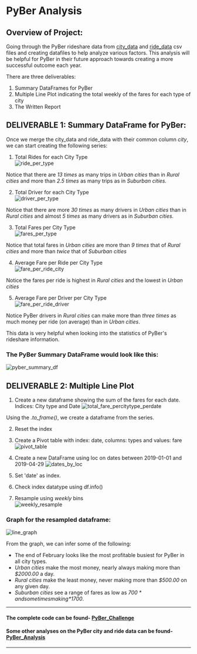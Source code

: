 # PyBer Analysis

## Overview of Project:

Going through the PyBer rideshare data from [city_data](https://github.com/SoumyaAbraham/PyBer_Analysis/blob/main/Resources/city_data.csv) and [ride_data](https://github.com/SoumyaAbraham/PyBer_Analysis/blob/main/Resources/ride_data.csv) csv files and creating datafiles to help analyze various factors. This analysis will be helpful for PyBer in their future approach towards creating a more successful outcome each year.

There are three deliverables:  

  1. Summary DataFrames for PyBer  
  2. Multiple Line Plot indicating the total weekly of the fares for each type of city
  3. The Written Report  

## DELIVERABLE 1: Summary DataFrame for PyBer:  

Once we merge the city_data and ride_data with their common column *city*, we can start creating the following series:  

  1. Total Rides for each City Type  
  ![ride_per_type](https://github.com/SoumyaAbraham/PyBer_Analysis/blob/main/Screenshots/total_rides_by_city_type.png)

  Notice that there are _13 times_ as many trips in *Urban cities* than in *Rural cities* and more than _2.5 times_ as many trips as in *Suburban cities.*
  
  2. Total Driver for each City Type  
  ![driver_per_type](https://github.com/SoumyaAbraham/PyBer_Analysis/blob/main/Screenshots/total_drivers_by_city_type.png)
  
  Notice that there are more _30 times_ as many drivers in *Urban cities* than in *Rural cities* and almost _5 times_ as many drivers as in *Suburban cities.*
  
  3. Total Fares per City Type  
  ![fares_per_type](https://github.com/SoumyaAbraham/PyBer_Analysis/blob/main/Screenshots/total_fares_by_city_type.png)
  
  Notice that total fares in *Urban cities* are more than _9 times_ that of *Rural cities* and more than _twice_ that of *Suburban cities*
  
  4. Average Fare per Ride per City Type  
  ![fare_per_ride_city](https://github.com/SoumyaAbraham/PyBer_Analysis/blob/main/Screenshots/avg_fares_per_ride_by_city_type.png)
  
  Notice the fares per ride is highest in *Rural cities* and the lowest in *Urban cities*
  
  5. Average Fare per Driver per City Type  
  ![fare_per_ride_driver](https://github.com/SoumyaAbraham/PyBer_Analysis/blob/main/Screenshots/av_fare_per_driver_by_city_type.png)
  
  Notice PyBer drivers in *Rural cities* can make more than _three times_ as much money per ride (on average) than in *Urban cities*.  
  
 
 This data is very helpful when looking into the statistics of PyBer's rideshare information. 
 
### The PyBer Summary DataFrame would look like this:  

![pyber_summary_df](https://github.com/SoumyaAbraham/PyBer_Analysis/blob/main/Screenshots/pyber_summary_df.png)  

## DELIVERABLE 2: Multiple Line Plot  

1. Create a new dataframe showing the sum of the fares for each date. Indices: City type and Date
![total_fare_percitytype_perdate](https://github.com/SoumyaAbraham/PyBer_Analysis/blob/main/Screenshots/fare_by_city_sum_by_date.png)

Using the *.to_frame()*, we create a dataframe from the series.

2. Reset the index 
3. Create a Pivot table with index: date, columns: types and values: fare
![pivot_table](https://github.com/SoumyaAbraham/PyBer_Analysis/blob/main/Screenshots/fare_by_city_pivot.png)  

4. Create a new DataFrame using loc on dates between 2019-01-01 and 2019-04-29
![dates_by_loc](https://github.com/SoumyaAbraham/PyBer_Analysis/blob/main/Screenshots/dates_by_loc.png)

5. Set 'date' as index.    
6. Check index datatype using df.info()    

7. Resample using _weekly_ bins  
![weekly_resample](https://github.com/SoumyaAbraham/PyBer_Analysis/blob/main/Screenshots/resample-weekly.png)  


### Graph for the resampled dataframe:  

![line_graph](https://github.com/SoumyaAbraham/PyBer_Analysis/blob/main/Analysis/Pyber_fare_summary.png)

From the graph, we can infer some of the following:  

  * The end of February looks like the most profitable busiest for PyBer in all city types.
  * _Urban cities_ make the most money, nearly always making more than *$2000.00* a day.
  * _Rural cities_ make the least money, never making more than *$500.00* on any given day.
  * _Suburban cities_ see a range of fares as low as *$700* and sometimes making *$1700*. 

-------

#### The complete code can be found- [PyBer_Challenge](https://github.com/SoumyaAbraham/PyBer_Analysis/blob/main/PyBer_Challenge.ipynb)
#### Some other analyses on the PyBer city and ride data can be found- [PyBer_Analysis](https://github.com/SoumyaAbraham/PyBer_Analysis/blob/main/PyBer_Analysis.ipynb)


-----


